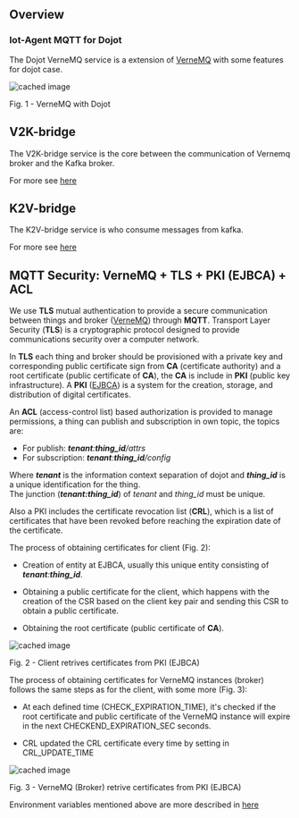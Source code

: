 
## Overview

### Iot-Agent MQTT for Dojot

The Dojot VerneMQ service is a extension of [VerneMQ](https://github.com/vernemq/vernemq) with some features for dojot case. 

![cached image](http://www.plantuml.com/plantuml/proxy?src=https://raw.githubusercontent.com/mprevide/dojot-verne/doc_sol/docs/plant_uml/mqtt/diag_mqtt_)

Fig. 1 - VerneMQ with Dojot

## V2K-bridge

The V2K-bridge service is the core between the communication of Vernemq broker and the Kafka broker.

For more see [here](./mqtt-bridge)

## K2V-bridge

The K2V-bridge service is who consume messages from kafka.

For more see [here](./mqtt_client)


## MQTT Security: VerneMQ + TLS + PKI (EJBCA) + ACL 

We use **TLS** mutual authentication to provide a secure communication between things and broker ([VerneMQ](https://github.com/vernemq/vernemq)) through **MQTT**.  Transport Layer Security (**TLS**) is a cryptographic protocol designed to provide communications security over a computer network. 

In **TLS** each thing and broker should be provisioned with a private key and corresponding public certificate sign from **CA** (certificate authority) and a root certificate (public certificate of **CA**), the **CA** is include in **PKI** (public key infrastructure). A **PKI**  ([EJBCA](./ejbca)) is a system for the creation, storage, and distribution of digital certificates.

An **ACL** (access-control list) based authorization is provided to manage permissions, a thing can publish and subscription in own topic, the topics are: 

- For publish: ***tenant***_:_***thing_id***_/attrs_
- For subscription: ***tenant***_:_***thing_id***_/config_

Where ***tenant*** is the information context separation of dojot and ***thing_id*** is a unique identification for the thing.  
The junction (***tenant:thing_id***) of *tenant* and  *thing_id* must be unique.

Also a PKI includes the certificate revocation list (**CRL**), which is a list of certificates that have been revoked before reaching the expiration date of the certificate.

The process of obtaining certificates for client (Fig. 2):

 - Creation of entity at EJBCA, usually this unique entity consisting of ***tenant***_:_***thing_id***.


- Obtaining a public certificate for the client, which happens with the creation of the CSR based on the client key pair and  sending this CSR to obtain a public certificate.

- Obtaining the root certificate (public certificate of **CA**).


![cached image](http://www.plantuml.com/plantuml/proxy?src=https://raw.githubusercontent.com/mprevide/dojot-verne/doc_sol/docs/plant_uml/mqtt/seq_sec_client)

Fig. 2 - Client retrives certificates from PKI (EJBCA)


The process of obtaining certificates for VerneMQ instances (broker) follows the same steps as for the client, with some more (Fig. 3):

- At each defined time (CHECK_EXPIRATION_TIME), it's checked if the root certificate and public certificate of the VerneMQ instance will expire in the next CHECKEND_EXPIRATION_SEC seconds.

- CRL updated the CRL certificate every time by setting in CRL_UPDATE_TIME

![cached image](http://www.plantuml.com/plantuml/proxy?src=https://raw.githubusercontent.com/mprevide/dojot-verne/doc_sol/docs/plant_uml/mqtt/seq_sec_verne) 

Fig. 3 - VerneMQ (Broker) retrive certificates from PKI (EJBCA)

Environment variables mentioned above are more described in [here](./vernemq)